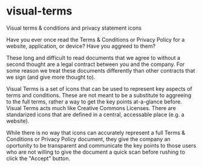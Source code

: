 # visual-terms
Visual terms &amp; conditions and privacy statement icons

Have you ever once read the Terms & Conditions or Privacy Policy for a website, application, or device? 
Have you aggreed to them?

These long and difficult to read documents that we agree to without a second thought are a legal contract between you and the company. For some reason we treat these documents differently than other contracts that we sign (and give more thought to).

Visual Terms is a set of icons that can be used to represent key aspects of terms and conditions. These are not meant to be a substitute to aggreeing to the full terms, rather a way to get the key points at-a-glance before. Visual Terms acts much like Creative Commons Licenses. There are standarized icons that are defined in a central, accessable place (e.g. a website).

While there is no way that icons can accurately represent a full Terms & Conditions or Privacy Policy document, they give the company an oportunity to be transparent and communicate the key points to those users who are not willing to give the document a quick scan before rushing to click the "Accept" button.